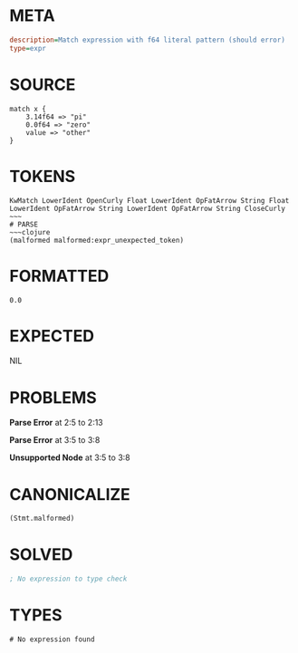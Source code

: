# META
~~~ini
description=Match expression with f64 literal pattern (should error)
type=expr
~~~
# SOURCE
~~~roc
match x {
    3.14f64 => "pi"
    0.0f64 => "zero"
    value => "other"
}
~~~
# TOKENS
~~~text
KwMatch LowerIdent OpenCurly Float LowerIdent OpFatArrow String Float LowerIdent OpFatArrow String LowerIdent OpFatArrow String CloseCurly ~~~
# PARSE
~~~clojure
(malformed malformed:expr_unexpected_token)
~~~
# FORMATTED
~~~roc
0.0
~~~
# EXPECTED
NIL
# PROBLEMS
**Parse Error**
at 2:5 to 2:13

**Parse Error**
at 3:5 to 3:8

**Unsupported Node**
at 3:5 to 3:8

# CANONICALIZE
~~~clojure
(Stmt.malformed)
~~~
# SOLVED
~~~clojure
; No expression to type check
~~~
# TYPES
~~~roc
# No expression found
~~~
